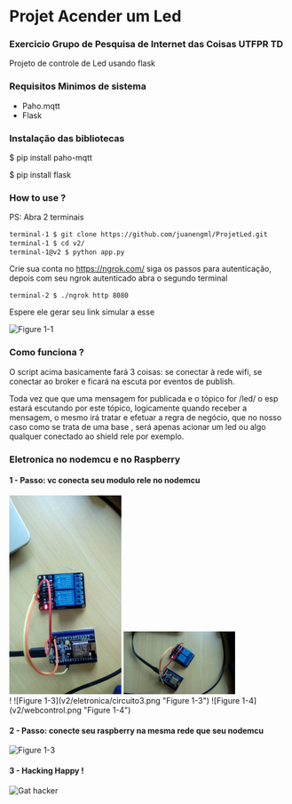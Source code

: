 # Projet Acender um Led 
### Exercicio Grupo de Pesquisa de Internet das Coisas UTFPR TD

Projeto de controle de Led usando flask

### Requisitos Minimos de sistema

* Paho.mqtt
* Flask
 

### Instalação das bibliotecas

$ pip install paho-mqtt

$ pip install flask

### How to use ? 
PS: Abra 2 terminais

 
```shell
terminal-1 $ git clone https://github.com/juanengml/ProjetLed.git
terminal-1 $ cd v2/
terminal-1@v2 $ python app.py 
```


Crie sua conta no https://ngrok.com/
siga os passos para autenticação, depois com seu ngrok autenticado abra o segundo terminal
```shell
terminal-2 $ ./ngrok http 8080 
```
Espere ele gerar seu link simular a esse

![Figure 1-1](https://ngrok.com/static/img/ngrok-demo-static.png "Figure 1-1")

### Como funciona ? 

O script acima basicamente fará 3 coisas: se conectar à rede wifi, se conectar ao broker e ficará na escuta por eventos de publish.

Toda vez que que uma mensagem for publicada e o tópico for /led/ o esp estará escutando por este tópico, logicamente quando receber a mensagem, o mesmo irá tratar e efetuar a regra de negócio, que no nosso caso como se trata de uma base , será apenas acionar um led ou algo qualquer conectado ao shield rele por exemplo.



### Eletronica no nodemcu e no Raspberry 
#### 1 - Passo: vc conecta seu modulo rele no nodemcu 

<div>
<img src="v2/circuito0.jpeg" width="40%">
<img src="v2/circuito1.jpeg" width="40%">
 </div>
! 
![Figure 1-3](v2/eletronica/circuito3.png "Figure 1-3")
![Figure 1-4](v2/webcontrol.png "Figure 1-4")

#### 2 - Passo: conecte seu raspberry na mesma rede que seu nodemcu 

![Figure 1-3](topologia.png "Figure 1-3")

#### 3 - Hacking Happy ! 

![Gat hacker](https://media.giphy.com/media/kMfVZAUME15XG/giphy.gif)
